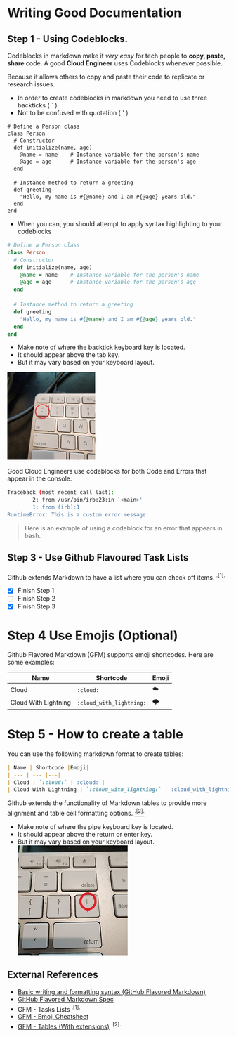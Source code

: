 # Writing Good Documentation

## Step 1 - Using Codeblocks.

Codeblocks in markdown make it *very easy* for tech people to **copy, paste, share** code.
A good __Cloud Engineer__ uses Codeblocks whenever possible.

Because it allows others to copy and paste their code to replicate or research issues.


- In order to create codeblocks in markdown you need to use three backticks ( ` )
- Not to be confused with quotation ( ' )
  
```
# Define a Person class
class Person
  # Constructor
  def initialize(name, age)
    @name = name    # Instance variable for the person's name
    @age = age      # Instance variable for the person's age
  end

  # Instance method to return a greeting
  def greeting
    "Hello, my name is #{@name} and I am #{@age} years old."
  end
end
```

- When you can, you should attempt to apply syntax highlighting to your codeblocks

```ruby
# Define a Person class
class Person
  # Constructor
  def initialize(name, age)
    @name = name    # Instance variable for the person's name
    @age = age      # Instance variable for the person's age
  end

  # Instance method to return a greeting
  def greeting
    "Hello, my name is #{@name} and I am #{@age} years old."
  end
end
```

- Make note of where the backtick keyboard key is located.
- It should appear above the tab key.
- But it may vary based on your keyboard layout.

<img width="200px" src="Assets/backtick-key.jpg" />

Good Cloud Engineers use codeblocks for both Code and Errors that appear in the console.



```bash
Traceback (most recent call last):
        2: from /usr/bin/irb:23:in `<main>'
        1: from (irb):1
RuntimeError: This is a custom error message
```

> Here is an example of using a codeblock for an error that appears in bash.

## Step 3 - Use Github Flavoured Task Lists 

Github extends Markdown to have a list where you can check off items. [<sup>.[1].<sup>](#external-references) 

- [x] Finish Step 1
- [ ] Finish Step 2
- [x] Finish Step 3

# Step 4 Use Emojis (Optional) 

Github Flavored Markdown (GFM) supports emoji shortcodes.
Here are some examples:

| Name | Shortcode |Emoji|
| --- | --- |---|
| Cloud | `:cloud:` | :cloud: |
| Cloud With Lightning | `:cloud_with_lightning:` | :cloud_with_lightning: | 

# Step 5 - How to create a table


You can use the following markdown format to create tables:

```md
| Name | Shortcode |Emoji|
| --- | --- |---|
| Cloud | `:cloud:` | :cloud: |
| Cloud With Lightning | `:cloud_with_lightning:` | :cloud_with_lightning: | 
```
Github extends the functionality of Markdown tables to provide more alignment and table cell formatting options. [<sup>.[2].<sup>](#external-references)

- Make note of where the pipe keyboard key is located.
- It should appear above the return or enter key.
- But it may vary based on your keyboard layout.
![Photo of the pipe character on our keyboard](Assets/pipe-char.jpg)
 
## External References

- [Basic writing and formatting syntax (GitHub Flavored Markdown)](https://docs.github.com/en/get-started/writing-on-github/getting-started-with-writing-and-formatting-on-github/basic-writing-and-formatting-syntax) 
- [GitHub Flavored Markdown Spec](https://github.github.com/gfm/)
- [GFM - Tasks Lists](https://docs.github.com/en/get-started/writing-on-github/getting-started-with-writing-and-formatting-on-github/basic-writing-and-formatting-syntax#task-lists) <sup>.[1].<sup>
- [GFM - Emoji Cheatsheet](https://github.com/ikatyang/emoji-cheat-sheet)
- [GFM - Tables (With extensions)](https://github.github.com/gfm/#tables-extension-) <sup>.[2].<sup> 

  




